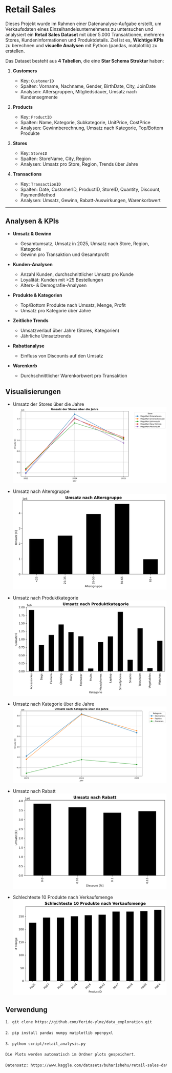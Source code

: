 # Retail Sales
Dieses Projekt wurde im Rahmen einer Datenanalyse-Aufgabe erstellt, um Verkaufsdaten eines Einzelhandelsunternehmens zu untersuchen und analysiert ein **Retail Sales Dataset** mit über 5.000 Transaktionen, mehreren Stores, Kundeninformationen und Produktdetails. Ziel ist es, **Wichtige KPIs** zu berechnen und **visuelle Analysen** mit Python (pandas, matplotlib) zu erstellen.

Das Dataset besteht aus **4 Tabellen**, die eine **Star Schema Struktur** haben:

1. **Customers**  
   - Key: `CustomerID`  
   - Spalten: Vorname, Nachname, Gender, BirthDate, City, JoinDate  
   - Analysen: Altersgruppen, Mitgliedsdauer, Umsatz nach Kundensegmente

2. **Products**  
   - Key: `ProductID`  
   - Spalten: Name, Kategorie, Subkategorie, UnitPrice, CostPrice  
   - Analysen: Gewinnberechnung, Umsatz nach Kategorie, Top/Bottom Produkte

3. **Stores**  
   - Key: `StoreID`  
   - Spalten: StoreName, City, Region  
   - Analysen: Umsatz pro Store, Region, Trends über Jahre

4. **Transactions**  
   - Key: `TransactionID`  
   - Spalten: Date, CustomerID, ProductID, StoreID, Quantity, Discount, PaymentMethod  
   - Analysen: Umsatz, Gewinn, Rabatt-Auswirkungen, Warenkorbwert

---

## Analysen & KPIs

- **Umsatz & Gewinn**
  - Gesamtumsatz, Umsatz in 2025, Umsatz nach Store, Region, Kategorie
  - Gewinn pro Transaktion und Gesamtprofit

- **Kunden-Analysen**
  - Anzahl Kunden, durchschnittlicher Umsatz pro Kunde
  - Loyalität: Kunden mit >25 Bestellungen
  - Alters- & Demografie-Analysen

- **Produkte & Kategorien**
  - Top/Bottom Produkte nach Umsatz, Menge, Profit
  - Umsatz pro Kategorie über Jahre

- **Zeitliche Trends**
  - Umsatzverlauf über Jahre (Stores, Kategorien)
  - Jährliche Umsatztrends

- **Rabattanalyse**
  - Einfluss von Discounts auf den Umsatz

- **Warenkorb**
  - Durchschnittlicher Warenkorbwert pro Transaktion

## Visualisierungen

- Umsatz der Stores über die Jahre 
![Umsatz der Stores über die Jahre](plots/store_sales_over_years.png)

- Umsatz nach Altersgruppe
![Umsatz nach Altersgruppe](plots/sales_by_age_group.png)

- Umsatz nach Produktkategorie
![Umsatz nach Produktkategorie](plots/sales_by_category.png)

- Umsatz nach Kategorie über die Jahre
![Umsatz nach Kategorie über die Jahre](plots/category_sales_over_years.png)

- Umsatz nach Rabatt
![Umsatz nach Rabatt](plots/sales_by_discount.png)

- Schlechteste 10 Produkte nach Verkaufsmenge
![Schlechteste 10 Produkte](plots/worst_ten_products.png)

## Verwendung

```bash
1. git clone https://github.com/feride-ylmz/data_exploration.git

2. pip install pandas numpy matplotlib openpyxl

3. python script/retail_analysis.py

Die Plots werden automatisch im Ordner plots gespeichert.

Datensatz: https://www.kaggle.com/datasets/buharishehu/retail-sales-dataset



